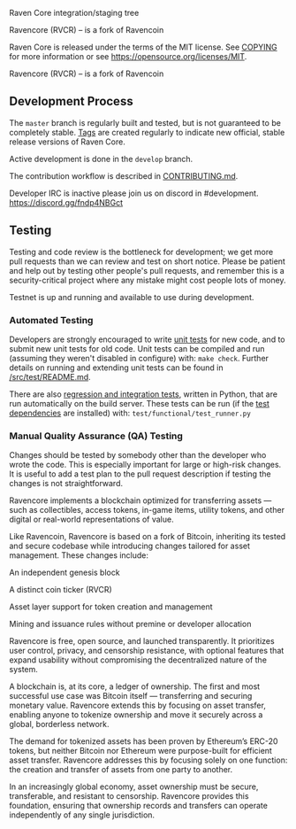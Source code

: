 Raven Core integration/staging tree

Ravencore (RVCR) – is a fork of Ravencoin

Raven Core is released under the terms of the MIT license. See [COPYING](COPYING) for more
information or see https://opensource.org/licenses/MIT.

Ravencore (RVCR) – is a fork of Ravencoin

Development Process
-------------------

The `master` branch is regularly built and tested, but is not guaranteed to be
completely stable. [Tags](https://github.com/RavenProject/Ravencoin/tags) are created
regularly to indicate new official, stable release versions of Raven Core.

Active development is done in the `develop` branch. 

The contribution workflow is described in [CONTRIBUTING.md](CONTRIBUTING.md).

Developer IRC is inactive please join us on discord in #development. https://discord.gg/fndp4NBGct

Testing
-------

Testing and code review is the bottleneck for development; we get more pull
requests than we can review and test on short notice. Please be patient and help out by testing
other people's pull requests, and remember this is a security-critical project where any mistake might cost people
lots of money.

Testnet is up and running and available to use during development.

### Automated Testing

Developers are strongly encouraged to write [unit tests](src/test/README.md) for new code, and to
submit new unit tests for old code. Unit tests can be compiled and run
(assuming they weren't disabled in configure) with: `make check`. Further details on running
and extending unit tests can be found in [/src/test/README.md](/src/test/README.md).

There are also [regression and integration tests](/test), written
in Python, that are run automatically on the build server.
These tests can be run (if the [test dependencies](/test) are installed) with: `test/functional/test_runner.py`


### Manual Quality Assurance (QA) Testing

Changes should be tested by somebody other than the developer who wrote the
code. This is especially important for large or high-risk changes. It is useful
to add a test plan to the pull request description if testing the changes is
not straightforward.


Ravencore implements a blockchain optimized for transferring assets — such as collectibles, access tokens, in-game items, utility tokens, and other digital or real-world representations of value.

Like Ravencoin, Ravencore is based on a fork of Bitcoin, inheriting its tested and secure codebase while introducing changes tailored for asset management. These changes include:

An independent genesis block

A distinct coin ticker (RVCR)

Asset layer support for token creation and management

Mining and issuance rules without premine or developer allocation

Ravencore is free, open source, and launched transparently. It prioritizes user control, privacy, and censorship resistance, with optional features that expand usability without compromising the decentralized nature of the system.

A blockchain is, at its core, a ledger of ownership. The first and most successful use case was Bitcoin itself — transferring and securing monetary value. Ravencore extends this by focusing on asset transfer, enabling anyone to tokenize ownership and move it securely across a global, borderless network.

The demand for tokenized assets has been proven by Ethereum’s ERC-20 tokens, but neither Bitcoin nor Ethereum were purpose-built for efficient asset transfer. Ravencore addresses this by focusing solely on one function: the creation and transfer of assets from one party to another.

In an increasingly global economy, asset ownership must be secure, transferable, and resistant to censorship. Ravencore provides this foundation, ensuring that ownership records and transfers can operate independently of any single jurisdiction.

